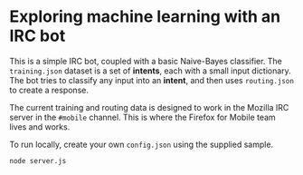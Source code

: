 # Exploring machine learning with an IRC bot

This is a simple IRC bot, coupled with a basic Naive-Bayes classifier. The `training.json` dataset is a set of **intents**, each with a small input dictionary.
The bot tries to classify any input into an **intent**, and then uses `routing.json` to create a response.

The current training and routing data is designed to work in the Mozilla IRC server in the `#mobile` channel. This is where the Firefox for Mobile team lives and works.

To run locally, create your own `config.json` using the supplied sample.

```
node server.js
```
